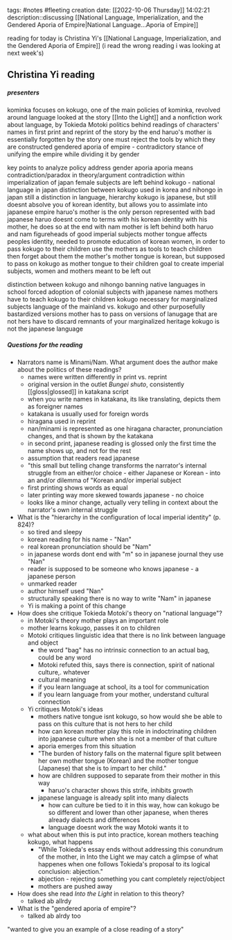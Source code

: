 tags: #notes #fleeting
creation date: [[2022-10-06 Thursday]] 14:02:21
description::discussing [[National Language, Imperialization, and the Gendered Aporia of Empire|National Language...Aporia of Empire]]

reading for today is Christina Yi's [[National Language, Imperialization, and the Gendered Aporia of Empire]]
(i read the wrong reading i was looking at next week's)

## Christina Yi reading

##### presenters
kominka
focuses on kokugo, one of the main policies of kominka, revolved around language
looked at the story [[Into the Light]] and a nonfiction work about language, by Tokieda Motoki
politics behind readings of characters' names in first print and reprint of the story
by the end haruo's mother is essentially forgotten by the story
one must reject the tools by which they are constructed
gendered aporia of empire - contradictory stance of unifying the empire while dividing it by gender

key points to analyze policy 
address gender aporia
aporia means contradiction/paradox in theory/argument
contradiction within imperialization of japan
female subjects are left behind
kokugo - national language in japan
distinction between kokugo used in korea and nihongo in japan
still a distinction in language, hierarchy
kokugo is japanese, but still doesnt absolve you of korean identity, but allows you to assimlate into japanese empire
haruo's mother is the only person represented with bad japanese
haruo doesnt come to terms with his korean identity with his mother, he does so at the end with nam
mother is left behind
both haruo and nam figureheads of good imperial subjects
mother tongue affects peoples identity, needed to promote education of korean women, in order to pass kokugo to their children
use the mothers as tools to teach children then forget about them
the mother's mother tongue is korean, but supposed to pass on kokugo as mother tongue to their children
goal to create imperial subjects, women and mothers meant to be left out

distinction between kokugo and nihongo
banning native languages in school
forced adoption of colonial subjects with japanese names
mothers have to teach kokugo to their children
kokugo necessary for marginalized subjects
language of the mainland vs. kokugo and other purposefully bastardized versions
mother has to pass on versions of lanugage that are not hers
have to discard remnants of your marginalized heritage
kokugo is not the japanese language


##### Questions for the reading
- Narrators name is Minami/Nam. What argument does the author make about the politics of these readings?
	- names were written differently in print vs. reprint
	- original version in the outlet *Bungei shuto*, consistently [[gloss|glossed]] in katakana script
	- when you write names in katakana, its like translating, depicts them as foreigner names
	- katakana is usually used for foreign words
	- hiragana used in reprint
	- nan/minami is represented as one hiragana character, pronunciation changes, and that is shown by the katakana
	- in second print, japanese reading is glossed only the first time the name shows up, and not for the rest
	- assumption that readers read japanese
	- "this small but telling change transforms the narrator's internal struggle from an either/or choice - either Japanese or Korean - into an and/or dilemma of "Korean and/or imperial subject
	- first printing shows words as equal
	- later printing way more skewed towards japanese - no choice
	- looks like a minor change, actually very telling in context about the narrator's own internal struggle
- What is the "hierarchy in the configuration of local imperial identity" (p. 824)?
	- so tired and sleepy
	- korean reading for his name - "Nan"
	- real korean pronunciation should be "Nam"
	- in japanese words dont end with "m" so in japanese journal they use "Nan"
	- reader is supposed to be someone who knows japanese - a japanese person
	- unmarked reader
	- author himself used "Nan"
	- structurally speaking there is no way to write "Nam" in japanese
	- Yi is making a point of this change
- How does she critique Tokieda Motoki's theory on "national language"?
	- in Motoki's theory mother plays an important role
	- mother learns kokugo, passes it on to children
	- Motoki critiques linguistic idea that there is no link between language and object
		- the word "bag" has no intrinsic connection to an actual bag, could be any word
		- Motoki refuted this, says there is connection, spirit of national culture,. whatever
		- cultural meaning
		- if you learn language at school, its a tool for communication
		- if you learn language from your mother, understand cultural connection
	- Yi critiques Motoki's ideas
		- mothers native tongue isnt kokugo, so how would she be able to pass on this culture that is not hers to her child
		- how can korean mother play this role in indoctrinating children into japanese culture when she is not a member of that culture
		- aporia emerges from this situation
		- "The burden of history falls on the maternal figure split between her own mother tongue (Korean) and the mother tongue (Japanese) that she is to impart to her child."
		- how are children supposed to separate from their mother in this way
			- haruo's character shows this strife, inhibits growth
		- japanese language is already split into many dialects
			- how can culture be tied to it in this way, how can kokugo be so different and lower than other japanese, when theres already dialects and differences
			- language doesnt work the way Motoki wants it to
	- what about when this is put into practice, korean mothers teaching kokugo, what happens
		- "While Tokieda's essay ends without addressing this conundrum of the mother, in Into the Light we may catch a glimpse of what happenes when one follows Tokieda's proposal to its logical conclusion: abjection."
		- abjection - rejecting something you cant completely reject/object
		- mothers are pushed away
- How does she read *Into the Light* in relation to this theory?
	- talked ab allrdy
- What is the "gendered aporia of empire"?
	- talked ab alrdy too

"wanted to give you an example of a close reading of a story"